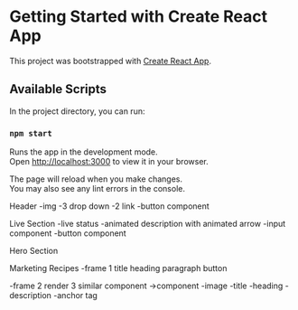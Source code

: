 # Getting Started with Create React App

This project was bootstrapped with [Create React App](https://github.com/facebook/create-react-app).

## Available Scripts

In the project directory, you can run:

### `npm start`

Runs the app in the development mode.\
Open [http://localhost:3000](http://localhost:3000) to view it in your browser.

The page will reload when you make changes.\
You may also see any lint errors in the console.


Header
 -img
 -3 drop down
 -2 link
 -button component

Live Section
 -live status
 -animated description with animated arrow
 -input component 
 -button component

Hero Section

Marketing Recipes
 -frame 1
  title
  heading
  paragraph
  button

 -frame 2
  render 3 similar component
    ->component
      -image
      -title
      -heading
      -description
      -anchor tag


